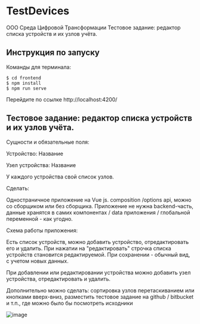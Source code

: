 # TestDevices
 ООО Среда Цифровой Трансформации Тестовое задание: редактор списка устройств и их узлов учёта.

## Инструкция по запуску
Команды для терминала:
```
$ cd frontend
$ npm install
$ npm run serve
```
Перейдите по ссылке http://localhost:4200/

## Тестовое задание: редактор списка устройств и их узлов учёта.

Сущности и обязательные поля:

Устройство: Название

Узел устройства: Название

У каждого устройства свой список узлов.

Сделать:

Одностраничное приложение на Vue js. composition /options api, можно со сборщиком или без сборщика. Приложение не нужна backend-часть, данные хранятся в самих компонентах / data приложения / глобальной переменной - как угодно.

Схема работы приложения:

Есть список устройств, можно добавить устройство, отредактировать его и удалить. При нажатии на "редактировать" строчка списка устройств становится редактируемой. При сохранении - обычный вид, с учетом новых данных.

При добавлении или редактировании устройства можно добавить узел устройства, отредактировать и удалить.

Дополнительно можно сделать: сортировка узлов перетаскиванием или кнопками вверх-вниз, разместить тестовое задание на github / bitbucket и т.п., где можно было бы посмотреть исходники

![image](https://github.com/user-attachments/assets/70a62c4a-178a-46d2-9c9d-4873692d6418)

